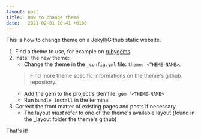 ```yaml
---
layout: post
title:  How to change theme
date:   2021-02-01 10:41 +0100
---
```


This is how to change theme on a Jekyll/Github static website. 

1. Find a theme to use, for example on [rubygems](https://rubygems.org/search?query=jekyll+theme).
2. Install the new theme:
    * Change the theme in the `_config.yml` file: ```theme: <THEME-NAME>```.
    > Find more theme specific informations on the theme's github repository.
    * Add the gem to the project's Gemfile: ```gem "<THEME-NAME>```
    * Run `bundle install` in the terminal.
3. Correct the front matter of existing pages and posts if necessary. 
    * The layout _must_ refer to one of the theme's available layout (found in the _layout folder the theme's github)

That's it!
